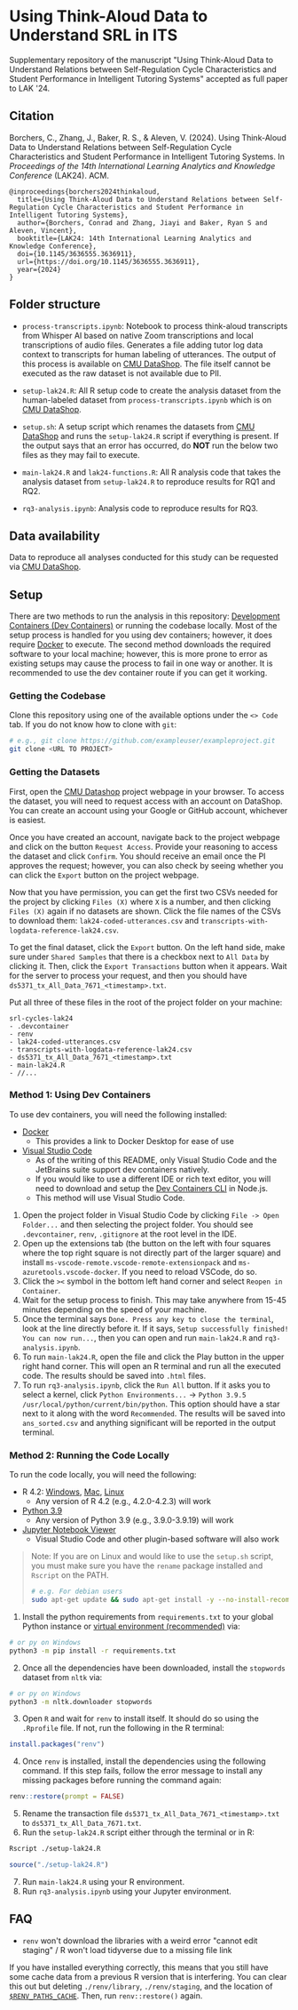 # Using Think-Aloud Data to Understand SRL in ITS

Supplementary repository of the manuscript "Using Think-Aloud Data to Understand Relations between Self-Regulation Cycle Characteristics and Student Performance in Intelligent Tutoring Systems" accepted as full paper to LAK '24.

## Citation

Borchers, C., Zhang, J., Baker, R. S., & Aleven, V. (2024). Using Think-Aloud Data to Understand Relations between Self-Regulation Cycle Characteristics and Student Performance in Intelligent Tutoring Systems. In *Proceedings of the 14th International Learning Analytics and Knowledge Conference* (LAK24). ACM. 
```
@inproceedings{borchers2024thinkaloud,
  title={Using Think-Aloud Data to Understand Relations between Self-Regulation Cycle Characteristics and Student Performance in Intelligent Tutoring Systems},
  author={Borchers, Conrad and Zhang, Jiayi and Baker, Ryan S and Aleven, Vincent},
  booktitle={LAK24: 14th International Learning Analytics and Knowledge Conference},
  doi={10.1145/3636555.3636911},
  url={https://doi.org/10.1145/3636555.3636911},
  year={2024}
}
```

## Folder structure

* `process-transcripts.ipynb`: Notebook to process think-aloud transcripts from Whisper AI based on native Zoom transcriptions and local transcriptions of audio files. Generates a file adding tutor log data context to transcripts for human labeling of utterances. The output of this process is available on [CMU DataShop][datashop]. The file itself cannot be executed as the raw dataset is not available due to PII.

* `setup-lak24.R`: All R setup code to create the analysis dataset from the human-labeled dataset from `process-transcripts.ipynb` which is on [CMU DataShop][datashop].

* `setup.sh`: A setup script which renames the datasets from [CMU DataShop][datashop] and runs the `setup-lak24.R` script if everything is present. If the output says that an error has occurred, do **NOT** run the below two files as they may fail to execute.

* `main-lak24.R` and `lak24-functions.R`: All R analysis code that takes the analysis dataset from `setup-lak24.R` to reproduce results for RQ1 and RQ2.

* `rq3-analysis.ipynb`: Analysis code to reproduce results for RQ3.

## Data availability

Data to reproduce all analyses conducted for this study can be requested via [CMU DataShop](https://pslcdatashop.web.cmu.edu/DatasetInfo?datasetId=5371).

[datashop]: https://pslcdatashop.web.cmu.edu/DatasetInfo?datasetId=5371

## Setup

There are two methods to run the analysis in this repository: [Development Containers (Dev Containers)](https://code.visualstudio.com/docs/devcontainers/containers) or running the codebase locally. Most of the setup process is handled for you using dev containers; however, it does require [Docker](https://www.docker.com/) to execute. The second method downloads the required software to your local machine; however, this is more prone to error as existing setups may cause the process to fail in one way or another. It is recommended to use the dev container route if you can get it working.

### Getting the Codebase

Clone this repository using one of the available options under the `<> Code` tab. If you do not know how to clone with `git`:

```bash
# e.g., git clone https://github.com/exampleuser/exampleproject.git
git clone <URL TO PROJECT>
```

### Getting the Datasets

First, open the [CMU Datashop][datashop] project webpage in your browser. To access the dataset, you will need to request access with an account on DataShop. You can create an account using your Google or GitHub account, whichever is easiest.

Once you have created an account, navigate back to the project webpage and click on the button `Request Access`. Provide your reasoning to access the dataset and click `Confirm`. You should receive an email once the PI approves the request; however, you can also check by seeing whether you can click the `Export` button on the project webpage.

Now that you have permission, you can get the first two CSVs needed for the project by clicking `Files (X)` where `X` is a number, and then clicking `Files (X)` again if no datasets are shown. Click the file names of the CSVs to download them: `lak24-coded-utterances.csv` and `transcripts-with-logdata-reference-lak24.csv`.

To get the final dataset, click the `Export` button. On the left hand side, make sure under `Shared Samples` that there is a checkbox next to `All Data` by clicking it. Then, click the `Export Transactions` button when it appears. Wait for the server to process your request, and then you should have `ds5371_tx_All_Data_7671_<timestamp>.txt`.

Put all three of these files in the root of the project folder on your machine:

```
srl-cycles-lak24
- .devcontainer
- renv
- lak24-coded-utterances.csv
- transcripts-with-logdata-reference-lak24.csv
- ds5371_tx_All_Data_7671_<timestamp>.txt
- main-lak24.R
- //...
```

### Method 1: Using Dev Containers

To use dev containers, you will need the following installed:

- [Docker](https://www.docker.com/products/docker-desktop/)
    - This provides a link to Docker Desktop for ease of use
- [Visual Studio Code](https://code.visualstudio.com/)
    - As of the writing of this README, only Visual Studio Code and the JetBrains suite support dev containers natively.
    - If you would like to use a different IDE or rich text editor, you will need to download and setup the [Dev Containers CLI](https://github.com/devcontainers/cli?tab=readme-ov-file#npm-install) in Node.js.
    - This method will use Visual Studio Code.

1. Open the project folder in Visual Studio Code by clicking `File -> Open Folder...` and then selecting the project folder. You should see `.devcontainer`, `renv`, `.gitignore` at the root level in the IDE.
2. Open up the extensions tab (the button on the left with four squares where the top right square is not directly part of the larger square) and install `ms-vscode-remote.vscode-remote-extensionpack` and `ms-azuretools.vscode-docker`. If you need to reload VSCode, do so.
3. Click the `><` symbol in the bottom left hand corner and select `Reopen in Container`.
4. Wait for the setup process to finish. This may take anywhere from 15-45 minutes depending on the speed of your machine.
5. Once the terminal says `Done. Press any key to close the terminal`, look at the line directly before it. If it says, `Setup successfully finished! You can now run...`, then you can open and run `main-lak24.R` and `rq3-analysis.ipynb`.
6. To run `main-lak24.R`, open the file and click the Play button in the upper right hand corner. This will open an R terminal and run all the executed code. The results should be saved into `.html` files.
7. To run `rq3-analysis.ipynb`, click the `Run All` button. If it asks you to select a kernel, click `Python Environments...` -> `Python 3.9.5 /usr/local/python/current/bin/python`. This option should have a star next to it along with the word `Recommended`. The results will be saved into `ans_sorted.csv` and anything significant will be reported in the output terminal.

### Method 2: Running the Code Locally

To run the code locally, you will need the following:

- R 4.2: [Windows](https://cran.r-project.org/bin/windows/base/old/4.2.0/R-4.2.0-win.exe), [Mac](https://cran.r-project.org/bin/macosx/base/R-4.2.0.pkg), [Linux](https://cran.r-project.org/src/base/R-4/R-4.2.0.tar.gz)
    - Any version of R 4.2 (e.g., 4.2.0-4.2.3) will work
- [Python 3.9](https://www.python.org/downloads/release/python-395/)
    - Any version of Python 3.9 (e.g., 3.9.0-3.9.19) will work
- [Jupyter Notebook Viewer](https://jupyter.org/)
    - Visual Studio Code and other plugin-based software will also work

> Note: If you are on Linux and would like to use the `setup.sh` script, you must make sure you have the `rename` package installed and `Rscript` on the PATH.
> ```bash
> # e.g. For debian users
> sudo apt-get update && sudo apt-get install -y --no-install-recommends rename
> ```

1. Install the python requirements from `requirements.txt` to your global Python instance or [virtual environment (recommended)](https://docs.python.org/3/library/venv.html#creating-virtual-environments) via:
```bash
# or py on Windows
python3 -m pip install -r requirements.txt
```
2. Once all the dependencies have been downloaded, install the `stopwords` dataset from `nltk` via:
```bash
# or py on Windows
python3 -m nltk.downloader stopwords
```
3. Open `R` and wait for `renv` to install itself. It should do so using the `.Rprofile` file. If not, run the following in the R terminal:
```R
install.packages("renv")
```
4. Once `renv` is installed, install the dependencies using the following command. If this step fails, follow the error message to install any missing packages before running the command again:
```R
renv::restore(prompt = FALSE)
```
5. Rename the transaction file `ds5371_tx_All_Data_7671_<timestamp>.txt` to `ds5371_tx_All_Data_7671.txt`.
6. Run the `setup-lak24.R` script either through the terminal or in R:
```bash
Rscript ./setup-lak24.R
```
```R
source("./setup-lak24.R")
```
7. Run `main-lak24.R` using your R environment.
8. Run `rq3-analysis.ipynb` using your Jupyter environment.

## FAQ

- `renv` won't download the libraries with a weird error "cannot edit staging" / R won't load tidyverse due to a missing file link

If you have installed everything correctly, this means that you still have some cache data from a previous R version that is interfering. You can clear this out but deleting `./renv/library`, `./renv/staging`, and the location of [`$RENV_PATHS_CACHE`](https://rstudio.github.io/renv/reference/paths.html). Then, run `renv::restore()` again.
